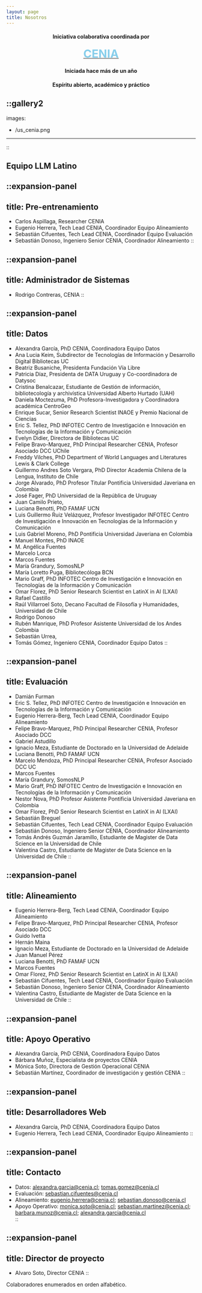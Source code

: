 ```yaml
---
layout: page
title: Nosotros
---
```


<div style="text-align: center;">

#### Iniciativa colaborativa coordinada por 
<a href="https://www.cenia.cl/" target="_blank" rel="noopener noreferrer"><strong><span style="font-size: 30px; color: #87CEEB;">CENIA</span></strong></a>

#### Iniciada hace más de un año

#### Espíritu abierto, académico y práctico

</div>

::gallery2
---
images:
  - /us_cenia.png
---
::

## Equipo LLM Latino



::expansion-panel
---
title: Pre-entrenamiento
---
  - Carlos Aspillaga, Researcher CENIA
  - Eugenio Herrera, Tech Lead CENIA, Coordinador Equipo Alineamiento
  - Sebastián Cifuentes, Tech Lead CENIA, Coordinador Equipo Evaluación
  - Sebastián Donoso, Ingeniero Senior CENIA, Coordinador Alineamiento
::

::expansion-panel
---
title: Administrador de Sistemas
---
  - Rodrigo Contreras, CENIA
::

::expansion-panel
---
title: Datos
---
  - Alexandra García, PhD CENIA, Coordinadora Equipo Datos
  - Ana Lucia Keim, Subdirector de Tecnologías de Información y Desarrollo Digital Bibliotecas UC
  - Beatriz Busaniche, Presidenta Fundación Vía Libre
  - Patricia Díaz, Presidenta de DATA Uruguay y Co-coordinadora de Datysoc
  - Cristina Benalcazar, Estudiante de Gestión de información, bibliotecología y archivística Universidad Alberto Hurtado (UAH) 
  - Daniela Moctezuma, PhD Profesora-Investigadora y Coordinadora académica CentroGeo
  - Enrique Sucar, Senior Research Scientist INAOE y Premio Nacional de Ciencias
  - Eric S. Tellez, PhD INFOTEC Centro de Investigación e Innovación en Tecnologías de la Información y Comunicación
  - Evelyn Didier, Directora de Bibliotecas UC
  - Felipe Bravo-Marquez, PhD Principal Researcher CENIA, Profesor Asociado DCC UChile
  - Freddy Vilches, PhD Department of World Languages and Literatures Lewis & Clark College
  - Guillermo Andres Soto Vergara, PhD Director Academia Chilena de la Lengua, Instituto de Chile
  - Jorge Alvarado, PhD Profesor Titular Pontificia Universidad Javeriana en Colombia
  - José Fager, PhD Universidad de la República de Uruguay
  - Juan Camilo Prieto, 
  - Luciana Benotti, PhD FAMAF UCN
  - Luis Guillermo Ruiz Velázquez, Profesor Investigador INFOTEC Centro de Investigación e Innovación en Tecnologías de la Información y Comunicación
  - Luis Gabriel Moreno, PhD Pontificia Universidad Javeriana en Colombia
  - Manuel Montes, PhD INAOE
  - M. Angélica Fuentes
  - Marcelo Lorca 
  - Marcos Fuentes
  - María Grandury, SomosNLP
  - María Loretto Puga, Bibliotecóloga BCN
  - Mario Graff, PhD INFOTEC Centro de Investigación e Innovación en Tecnologías de la Información y Comunicación
  - Omar Florez, PhD Senior Research Scientist en LatinX in AI (LXAI)
  - Rafael Castillo
  - Raúl Villarroel Soto, Decano Facultad de Filosofía y Humanidades, Universidad de Chile 
  - Rodrigo Donoso
  - Rubén Manrique, PhD Profesor Asistente Universidad de los Andes Colombia
  - Sebastián Urrea, 
  - Tomás Gómez, Ingeniero CENIA, Coordinador Equipo Datos
::

::expansion-panel
---
title: Evaluación
---
  - Damián Furman
  - Eric S. Tellez, PhD INFOTEC Centro de Investigación e Innovación en Tecnologías de la Información y Comunicación
  - Eugenio Herrera-Berg, Tech Lead CENIA, Coordinador Equipo Alineamiento
  - Felipe Bravo-Marquez, PhD Principal Researcher CENIA, Profesor Asociado DCC
  - Gabriel Astudillo
  - Ignacio Meza, Estudiante de Doctorado en la Universidad de Adelaide
  - Luciana Benotti, PhD FAMAF UCN
  - Marcelo Mendoza, PhD Principal Researcher CENIA, Profesor Asociado DCC UC
  - Marcos Fuentes
  - María Grandury, SomosNLP
  - Mario Graff, PhD INFOTEC Centro de Investigación e Innovación en Tecnologías de la Información y Comunicación
  - Nestor Nova, PhD Profesor Asistente Pontificia Universidad Javeriana en Colombia
  - Omar Florez, PhD Senior Research Scientist en LatinX in AI (LXAI)
  - Sebastián Breguel
  - Sebastián Cifuentes, Tech Lead CENIA, Coordinador Equipo Evaluación
  - Sebastián Donoso, Ingeniero Senior CENIA, Coordinador Alineamiento
  - Tomás Andrés Guzmán Jaramillo, Estudiante de Magister de Data Science en la Universidad de Chile
  - Valentina Castro, Estudiante de Magister de Data Science en la Universidad de Chile
::

::expansion-panel
---
title: Alineamiento
---
  - Eugenio Herrera-Berg, Tech Lead CENIA, Coordinador Equipo Alineamiento
  - Felipe Bravo-Marquez, PhD Principal Researcher CENIA, Profesor Asociado DCC
  - Guido Ivetta
  - Hernán Maina
  - Ignacio Meza, Estudiante de Doctorado en la Universidad de Adelaide
  - Juan Manuel Pérez
  - Luciana Benotti, PhD FAMAF UCN
  - Marcos Fuentes
  - Omar Florez, PhD Senior Research Scientist en LatinX in AI (LXAI)
  - Sebastián Cifuentes, Tech Lead CENIA, Coordinador Equipo Evaluación
  - Sebastián Donoso, Ingeniero Senior CENIA, Coordinador Alineamiento
  - Valentina Castro, Estudiante de Magister de Data Science en la Universidad de Chile
::

::expansion-panel
---
title: Apoyo Operativo
---
  - Alexandra García, PhD CENIA, Coordinadora Equipo Datos
  - Bárbara Muñoz, Especialista de proyectos CENIA
  - Mónica Soto, Directora de Gestión Operacional CENIA
  - Sebastián Martínez, Coordinador de investigación y gestión CENIA
::

::expansion-panel
---
title: Desarrolladores Web
---
  - Alexandra García, PhD CENIA, Coordinadora Equipo Datos
  - Eugenio Herrera, Tech Lead CENIA, Coordinador Equipo Alineamiento
::

::expansion-panel
---
title: Contacto
---
  - Datos: alexandra.garcia@cenia.cl; tomas.gomez@cenia.cl 
  - Evaluación: sebastian.cifuentes@cenia.cl 
  - Alineamiento: eugenio.herrera@cenia.cl; sebastian.donoso@cenia.cl 
  - Apoyo Operativo: monica.soto@cenia.cl; sebastian.martinez@cenia.cl; barbara.munoz@cenia.cl; alexandra.garcia@cenia.cl     
::

::expansion-panel
---
title: Director de proyecto
---
  - Alvaro Soto, Director CENIA
::

Colaboradores enumerados en orden alfabético.